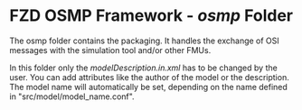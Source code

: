 # FZD OSMP Framework - *osmp* Folder

The osmp folder contains the packaging. It handles the exchange of OSI messages with the simulation tool and/or other FMUs.

In this folder only the *modelDescription.in.xml* has to be changed by the user. You can add attributes like the author of the model or the description. The model name will automatically be set, depending on the name defined in "src/model/model_name.conf".
